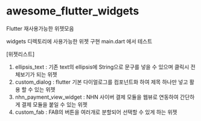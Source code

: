 # awesome_flutter_widgets

Flutter 재사용가능한 위젯모음

widgets 디렉토리에 사용가능한 위젯 구현
main.dart 에서 테스트

[위젯리스트]
1. ellipsis_text : 기존 text의 ellipsis에 String으로 문구를 넣을 수 있으며 클릭시 전체보기가 되는 위젯
2. custom_dialog : flutter 기본 다이얼로그를 컴포넌트화 하여 제목 하나만 넣고 활용 할 수 있는 위젯
3. nhn_payment_view_widget : NHN 사이버 결제 모듈을 웹뷰로 연동하여 간단하게 결제 모듈을 붙일 수 있는 위젯
4. custom_fab : FAB의 버튼을 여러개로 분할되어 선택할 수 있게 하는 위젯
